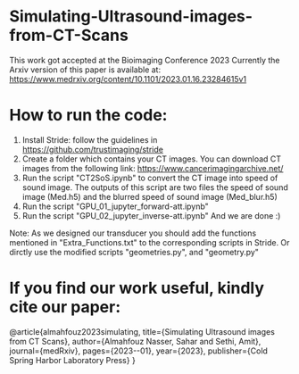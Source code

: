 # Simulating-Ultrasound-images-from-CT-Scans

This work got accepted at the Bioimaging Conference 2023
Currently the Arxiv version of this paper is available at:
https://www.medrxiv.org/content/10.1101/2023.01.16.23284615v1

# How to run the code:

1. Install Stride: follow the guidelines in https://github.com/trustimaging/stride
2. Create a folder which contains your CT images. You can download CT images from the following link: 
https://www.cancerimagingarchive.net/
3. Run the script "CT2SoS.ipynb" to convert the CT image into speed of sound image. The outputs of this script are two files the speed of sound image (Med.h5) and the blurred speed of sound image (Med_blur.h5)
4. Run the script "GPU_01_jupyter_forward-att.ipynb"
5. Run the script "GPU_02_jupyter_inverse-att.ipynb"
And we are done :)

Note:
As we designed our transducer you should add the functions mentioned in "Extra_Functions.txt" to the corresponding scripts in Stride. Or dirctly use the modified scripts "geometries.py", and "geometry.py"
 




# If you find our work useful, kindly cite our paper:

@article{almahfouz2023simulating,
  title={Simulating Ultrasound images from CT Scans},
  author={Almahfouz Nasser, Sahar and Sethi, Amit},
  journal={medRxiv},
  pages={2023--01},
  year={2023},
  publisher={Cold Spring Harbor Laboratory Press}
}
